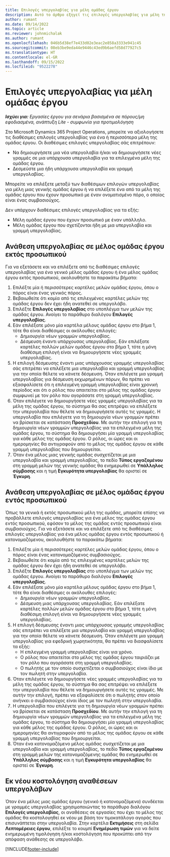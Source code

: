 ```yaml
---
title: Επιλογές υπεργολαβίας για μέλη ομάδας έργου
description: Αυτό το άρθρο εξηγεί τις επιλογές υπεργολαβίας για μέλη της ομάδας έργου στο Microsoft Dynamics 365 Project Operations.
author: rumant
ms.date: 09/14/2022
ms.topic: article
ms.reviewer: johnmichalak
ms.author: rumant
ms.openlocfilehash: 046b5d38ef7e433d02e3eac2e858a3333e941c45
ms.sourcegitcommit: 08eb3be9eda44e9446c43ed9b6aefd58d77927c5
ms.translationtype: HT
ms.contentlocale: el-GR
ms.lasthandoff: 09/15/2022
ms.locfileid: "9522278"
---
```

# <a name="subcontracting-options-for-project-team-members"></a>Επιλογές υπεργολαβίας για μέλη ομάδας έργου

_**Ισχύει για:** Εργασίες έργου για σενάρια βασισμένα σε πόρους/μη εφοδιασμένα, ανάπτυξη Lite - συμφωνία για προτιμολόγηση_

Στο Microsoft Dynamics 365 Project Operations, μπορείτε να αξιολογήσετε τις διαθέσιμες επιλογές υπεργολαβίας για ένα ή περισσότερα μέλη της ομάδας έργου. Οι διαθέσιμες επιλογές υπεργολαβίας σάς επιτρέπουν:

- Να δημιουργήσετε μια νέα υπεργολαβία ή/και να δημιουργήσετε νέες γραμμές σε μια υπάρχουσα υπεργολαβία για τα επιλεγμένα μέλη της ομάδας έργου. 
- Δεσμεύστε μια ήδη υπάρχουσα υπεργολαβία και γραμμή υπεργολαβίας. 

Μπορείτε να επιλέξετε μεταξύ των διαθέσιμων επιλογών υπεργολαβίας για μέλη μιας γενικής ομάδας έργου ή να επιλέξετε ένα από τα μέλη της ομάδας έργου που έχουν προσωπικό με έναν ονοματισμένο πόρο, ο οποίος είναι ένας συμβασιούχος. 

Δεν υπάρχουν διαθέσιμες επιλογές υπεργολαβίας για τα εξής:

- Μέλη ομάδας έργου που έχουν προσωπικό με έναν υπάλληλο. 
- Μέλη ομάδας έργου που σχετίζονται ήδη με μια υπεργολαβία και γραμμή υπεργολαβίας. 

## <a name="subcontracting-an-unstaffed-project-team-member"></a>Ανάθεση υπεργολαβίας σε μέλος ομάδας έργου εκτός προσωπικού

Για να εξετάσετε και να επιλέξετε από τις διαθέσιμες επιλογές υπεργολαβίας για ένα γενικό μέλος ομάδας έργου ή ένα μέλος ομάδας έργου εκτός προσωπικού, ακολουθήστε τα παρακάτω βήματα:

1. Επιλέξτε μία ή περισσότερες καρτέλες μελών ομάδας έργου, όπου ο πόρος είναι ένας γενικός πόρος.
2. Βεβαιωθείτε ότι καμία από τις επιλεγμένες καρτέλες μελών της ομάδας έργου δεν έχει ήδη ανατεθεί σε υπεργολάβο. 
3. Επιλέξτε **Επιλογές υπεργολαβίας** στο υποπλέγμα των μελών της ομάδας έργου. Ανοίγει το παράθυρο διαλόγου **Επιλογές υπεργολαβίας**. 
4. Εάν επιλέξατε μόνο μία καρτέλα μέλους ομάδας έργου στο βήμα 1, τότε θα είναι διαθέσιμες οι ακόλουθες επιλογές:
    - Δημιουργία νέων γραμμών υπεργολαβίας. 
    - Δέσμευση έναντι υπάρχουσας υπεργολαβίας. Εάν επιλέξατε καρτέλες πολλών μελών ομάδας έργου στο βήμα 1, τότε η μόνη διαθέσιμη επιλογή είναι να δημιουργήσετε νέες γραμμές υπεργολαβίας.
5. Η επιλογή δέσμευσης έναντι μιας υπάρχουσας γραμμής υπεργολαβίας σάς επιτρέπει να επιλέξετε μια υπεργολαβία και γραμμή υπεργολαβίας για την οποία θέλετε να κάνετε δέσμευση. Όταν επιλέγετε μια γραμμή υπεργολαβίας για δέσμευση εκχωρημένων πόρων, θα πρέπει να εξασφαλίσετε ότι η επιλεγμένη γραμμή υπεργολαβίας είναι χρονική περίοδος και ότι ο ρόλος που απαιτείται στο μέλος της ομάδας έργου συμφωνεί με τον ρόλο που αγοράσατε στη γραμμή υπεργολαβίας.
6. Όταν επιλέγετε να δημιουργήσετε νέες γραμμές υπεργολαβίας για τα μέλη της ομάδας έργου, το σύστημα θα σας επιτρέψει να επιλέξετε την υπεργολαβία που θέλετε να δημιουργήσετε αυτές τις γραμμές. Η υπεργολαβία που επιλέγετε για τη δημιουργία νέων γραμμών πρέπει να βρίσκεται σε κατάσταση **Προσχεδίου**. Με αυτήν την επιλογή για τη δημιουργία νέων γραμμών υπεργολαβίας για τα επιλεγμένα μέλη της ομάδας έργου, το σύστημα θα δημιουργήσει μία γραμμή υπεργολαβίας για κάθε μέλος της ομάδας έργου. Ο ρόλος, οι ώρες και οι ημερομηνίες θα αντιγραφούν από το μέλος της ομάδας έργου σε κάθε γραμμή υπεργολαβίας που δημιουργείται. 
7. Όταν ένα μέλος μιας γενικής ομάδας συσχετίζεται με μια υπεργολαβία και γραμμή υπεργολαβίας, το πεδίο **Τύπος εργαζομένου** στη γραμμή μελών της γενικής ομάδας θα ενημερωθεί σε **Υπάλληλος σύμβασης** και η τιμή **Εγκυρότητα υπεργολαβίας** θα οριστεί σε **Έγκυρη**.

## <a name="subcontracting-a-staffed-project-team-member"></a>Ανάθεση υπεργολαβίας σε μέλος ομάδας έργου εντός προσωπικού

Όπως τα γενικά ή εκτός προσωπικού μέλη της ομάδας, μπορείτε επίσης να προβάλλετε επιλογές υπεργολαβίας για ένα μέλος της ομάδας έργου εντός προσωπικού, εφόσον το μέλος της ομάδας εντός προσωπικού είναι συμβασιούχος. Για να εξετάσετε και να επιλέξετε από τις διαθέσιμες επιλογές υπεργολαβίας για ένα μέλος ομάδας έργου εντός προσωπικού ή κατονομαζόμενου, ακολουθήστε τα παρακάτω βήματα:

1. Επιλέξτε μία ή περισσότερες καρτέλες μελών ομάδας έργου, όπου ο πόρος είναι ένας κατονομαζόμενος συμβασιούχος.
2. Βεβαιωθείτε ότι καμία από τις επιλεγμένες καρτέλες μελών της ομάδας έργου δεν έχει ήδη ανατεθεί σε υπεργολάβο. 
3. Επιλέξτε **Επιλογές υπεργολαβίας** στο υποπλέγμα των μελών της ομάδας έργου. Ανοίγει το παράθυρο διαλόγου **Επιλογές υπεργολαβίας**. 
4. Εάν επιλέξατε μόνο μία καρτέλα μέλους ομάδας έργου στο βήμα 1, τότε θα είναι διαθέσιμες οι ακόλουθες επιλογές:
      - Δημιουργία νέων γραμμών υπεργολαβίας.
      - Δέσμευση μιας υπάρχουσας υπεργολαβίας.
  Εάν επιλέξατε καρτέλες πολλών μελών ομάδας έργου στο βήμα 1, τότε η μόνη διαθέσιμη επιλογή είναι να δημιουργήσετε νέες γραμμές υπεργολαβίας.
5. Η επιλογή δέσμευσης έναντι μιας υπάρχουσας γραμμής υπεργολαβίας σάς επιτρέπει να επιλέξετε μια υπεργολαβία και γραμμή υπεργολαβίας για την οποία θέλετε να κάνετε δέσμευση. Όταν επιλέγετε μια γραμμή υπεργολαβίας για εφεδρική χωρητικότητα, θα πρέπει να διασφαλίσετε τα εξής:
      - Η επιλεγμένη γραμμή υπεργολαβίας είναι για χρόνο. 
      - Ο ρόλος που απαιτείται στο μέλος της ομάδας έργου ταιριάζει με τον ρόλο που αγοράσατε στη γραμμή υπεργολαβίας. 
      - Ο πωλητής με τον οποίο συσχετίζεται ο συμβασιούχος είναι ίδιο με τον πωλητή στην υπεργολαβία.
6. Όταν επιλέγετε να δημιουργήσετε νέες γραμμές υπεργολαβίας για τα μέλη της ομάδας έργου, το σύστημα θα σας επιτρέψει να επιλέξετε την υπεργολαβία που θέλετε να δημιουργήσετε αυτές τις γραμμές. Με αυτήν την επιλογή, πρέπει να εξαφαλίσετε ότι ο πωλητής στον οποίο ανήνκει ο συμβασιούχος είναι ίδιος με τον πωλητή στην υπεργολαβία. 
7. Η υπεργολαβία που επιλέγετε για τη δημιουργία νέων γραμμών πρέπει να βρίσκεται σε κατάσταση **Προσχεδίου**. Με αυτήν την επιλογή για τη δημιουργία νέων γραμμών υπεργολαβίας για τα επιλεγμένα μέλη της ομάδας έργου, το σύστημα θα δημιουργήσει μία γραμμή υπεργολαβίας για κάθε μέλος της ομάδας έργου. Ο ρόλος, οι ώρες και οι ημερομηνίες θα αντιγραφούν από το μέλος της ομάδας έργου σε κάθε γραμμή υπεργολαβίας που δημιουργείται.  
8. Όταν ένα κατονομαζόμενο μέλος ομάδας συσχετίζεται με μια υπεργολαβία και γραμμή υπεργολαβίας, το πεδίο **Τύπος εργαζομένου** στη γραμμή μελών της κατονομαζόμενης ομάδας θα ενημερωθεί σε **Υπάλληλος σύμβασης** και η τιμή **Εγκυρότητα υπεργολαβίας** θα οριστεί σε **Έγκυρη**.

## <a name="re-costing-subcontractor-assignments"></a>Εκ νέου κοστολόγηση αναθέσεων υπεργολάβων

Όταν ένα μέλος μιας ομάδας έργου (γενικό ή κατονομαζόμενο) συνδέεται με γραμμές υπεργολαβίας χρησιμοποιώντας το παράθυρο διαλόγου **Επιλογές υπεργολαβίας**, οι αναθέσεις σε εργασίες που έχει το μέλος της ομάδας θα κοστολογηθεί εκ νέου με βάση τον τιμοκατάλογο αγοράς που επισυνάπτεται στην υπεργολαβία. Στην καρτέλα **Εκτιμήσεις** στη σελίδα **Λεπτομέρειες έργου**, επιλέξτε το κουμπί **Ενημέρωση τιμών** για να δείτε ενημερωμένη τιμολόγηση ή/και κοστολόγηση που προκύπτει από την απόφαση ανάθεσης σε υπεργολάβο.

[!INCLUDE[footer-include](../../includes/footer-banner.md)]
